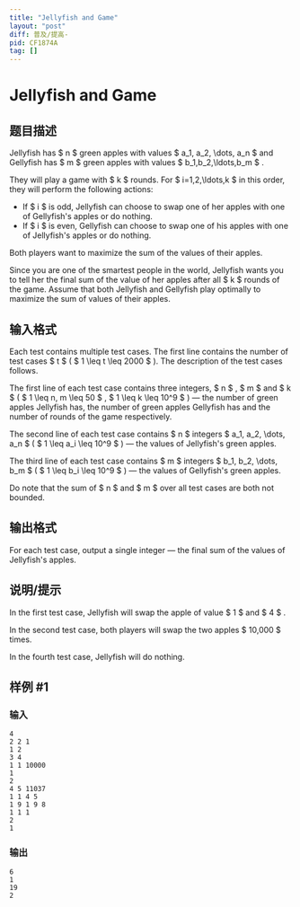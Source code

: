 ```yaml
---
title: "Jellyfish and Game"
layout: "post"
diff: 普及/提高-
pid: CF1874A
tag: []
---
```


# Jellyfish and Game

## 题目描述

Jellyfish has $ n $ green apples with values $ a_1, a_2, \dots, a_n $ and Gellyfish has $ m $ green apples with values $ b_1,b_2,\ldots,b_m $ .

They will play a game with $ k $ rounds. For $ i=1,2,\ldots,k $ in this order, they will perform the following actions:

- If $ i $ is odd, Jellyfish can choose to swap one of her apples with one of Gellyfish's apples or do nothing.
- If $ i $ is even, Gellyfish can choose to swap one of his apples with one of Jellyfish's apples or do nothing.

Both players want to maximize the sum of the values of their apples.

Since you are one of the smartest people in the world, Jellyfish wants you to tell her the final sum of the value of her apples after all $ k $ rounds of the game. Assume that both Jellyfish and Gellyfish play optimally to maximize the sum of values of their apples.

## 输入格式

Each test contains multiple test cases. The first line contains the number of test cases $ t $ ( $ 1 \leq t \leq 2000 $ ). The description of the test cases follows.

The first line of each test case contains three integers, $ n $ , $ m $ and $ k $ ( $ 1 \leq n, m \leq 50 $ , $ 1 \leq k \leq 10^9 $ ) — the number of green apples Jellyfish has, the number of green apples Gellyfish has and the number of rounds of the game respectively.

The second line of each test case contains $ n $ integers $ a_1, a_2, \dots, a_n $ ( $ 1 \leq a_i \leq 10^9 $ ) — the values of Jellyfish's green apples.

The third line of each test case contains $ m $ integers $ b_1, b_2, \dots, b_m $ ( $ 1 \leq b_i \leq 10^9 $ ) — the values of Gellyfish's green apples.

Do note that the sum of $ n $ and $ m $ over all test cases are both not bounded.

## 输出格式

For each test case, output a single integer — the final sum of the values of Jellyfish's apples.

## 说明/提示

In the first test case, Jellyfish will swap the apple of value $ 1 $ and $ 4 $ .

In the second test case, both players will swap the two apples $ 10,000 $ times.

In the fourth test case, Jellyfish will do nothing.

## 样例 #1

### 输入

```
4
2 2 1
1 2
3 4
1 1 10000
1
2
4 5 11037
1 1 4 5
1 9 1 9 8
1 1 1
2
1
```

### 输出

```
6
1
19
2
```

